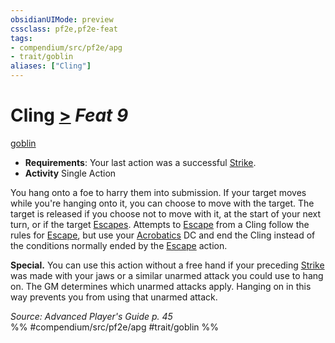 ```yaml
---
obsidianUIMode: preview
cssclass: pf2e,pf2e-feat
tags:
- compendium/src/pf2e/apg
- trait/goblin
aliases: ["Cling"]
---
```

# Cling  [>](/rules/core-rulebook/chapter-9-playing-the-game.md#Actions "Single Action") *Feat 9*  
[goblin](/rules/traits/goblin.md)  

- **Requirements**: Your last action was a successful [Strike](/rules/actions/strike.md).
- **Activity** Single Action

You hang onto a foe to harry them into submission. If your target moves while you're hanging onto it, you can choose to move with the target. The target is released if you choose not to move with it, at the start of your next turn, or if the target [Escapes](/rules/actions/escape.md). Attempts to [Escape](/rules/actions/escape.md) from a Cling follow the rules for [Escape](/rules/actions/escape.md), but use your [Acrobatics](/compendium/skills.md#Acrobatics) DC and end the Cling instead of the conditions normally ended by the [Escape](/rules/actions/escape.md) action.

**Special.** You can use this action without a free hand if your preceding [Strike](/rules/actions/strike.md) was made with your jaws or a similar unarmed attack you could use to hang on. The GM determines which unarmed attacks apply. Hanging on in this way prevents you from using that unarmed attack.

*Source: Advanced Player's Guide p. 45*  
%% #compendium/src/pf2e/apg #trait/goblin %%